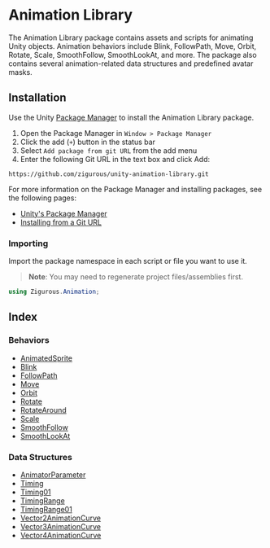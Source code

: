 # Animation Library

The Animation Library package contains assets and scripts for animating Unity objects. Animation behaviors include Blink, FollowPath, Move, Orbit, Rotate, Scale, SmoothFollow, SmoothLookAt, and more. The package also contains several animation-related data structures and predefined avatar masks.

## Installation

Use the Unity [Package Manager](https://docs.unity3d.com/Manual/upm-ui.html) to install the Animation Library package.

1. Open the Package Manager in `Window > Package Manager`
2. Click the add (`+`) button in the status bar
3. Select `Add package from git URL` from the add menu
4. Enter the following Git URL in the text box and click Add:

```http
https://github.com/zigurous/unity-animation-library.git
```

For more information on the Package Manager and installing packages, see the following pages:

- [Unity's Package Manager](https://docs.unity3d.com/Manual/Packages.html)
- [Installing from a Git URL](https://docs.unity3d.com/Manual/upm-ui-giturl.html)

### Importing

Import the package namespace in each script or file you want to use it.

> **Note**: You may need to regenerate project files/assemblies first.

```csharp
using Zigurous.Animation;
```

## Index

### Behaviors

- [AnimatedSprite](https://docs.zigurous.com/com.zigurous.animation/api/Zigurous.Animation.AnimatedSprite.html)
- [Blink](https://docs.zigurous.com/com.zigurous.animation/api/Zigurous.Animation.Blink.html)
- [FollowPath](https://docs.zigurous.com/com.zigurous.animation/api/Zigurous.Animation.FollowPath.html)
- [Move](https://docs.zigurous.com/com.zigurous.animation/api/Zigurous.Animation.Move.html)
- [Orbit](https://docs.zigurous.com/com.zigurous.animation/api/Zigurous.Animation.Orbit.html)
- [Rotate](https://docs.zigurous.com/com.zigurous.animation/api/Zigurous.Animation.Rotate.html)
- [RotateAround](https://docs.zigurous.com/com.zigurous.animation/api/Zigurous.Animation.RotateAround.html)
- [Scale](https://docs.zigurous.com/com.zigurous.animation/api/Zigurous.Animation.Scale.html)
- [SmoothFollow](https://docs.zigurous.com/com.zigurous.animation/api/Zigurous.Animation.SmoothFollow.html)
- [SmoothLookAt](https://docs.zigurous.com/com.zigurous.animation/api/Zigurous.Animation.SmoothLookAt.html)

### Data Structures

- [AnimatorParameter](https://docs.zigurous.com/com.zigurous.animation/api/Zigurous.Animation.AnimatorParameter.html)
- [Timing](https://docs.zigurous.com/com.zigurous.animation/api/Zigurous.Animation.Timing.html)
- [Timing01](https://docs.zigurous.com/com.zigurous.animation/api/Zigurous.Animation.Timing01.html)
- [TimingRange](https://docs.zigurous.com/com.zigurous.animation/api/Zigurous.Animation.TimingRange.html)
- [TimingRange01](https://docs.zigurous.com/com.zigurous.animation/api/Zigurous.Animation.TimingRange01.html)
- [Vector2AnimationCurve](https://docs.zigurous.com/com.zigurous.animation/api/Zigurous.Animation.Vector2AnimationCurve.html)
- [Vector3AnimationCurve](https://docs.zigurous.com/com.zigurous.animation/api/Zigurous.Animation.Vector3AnimationCurve.html)
- [Vector4AnimationCurve](https://docs.zigurous.com/com.zigurous.animation/api/Zigurous.Animation.Vector4AnimationCurve.html)

